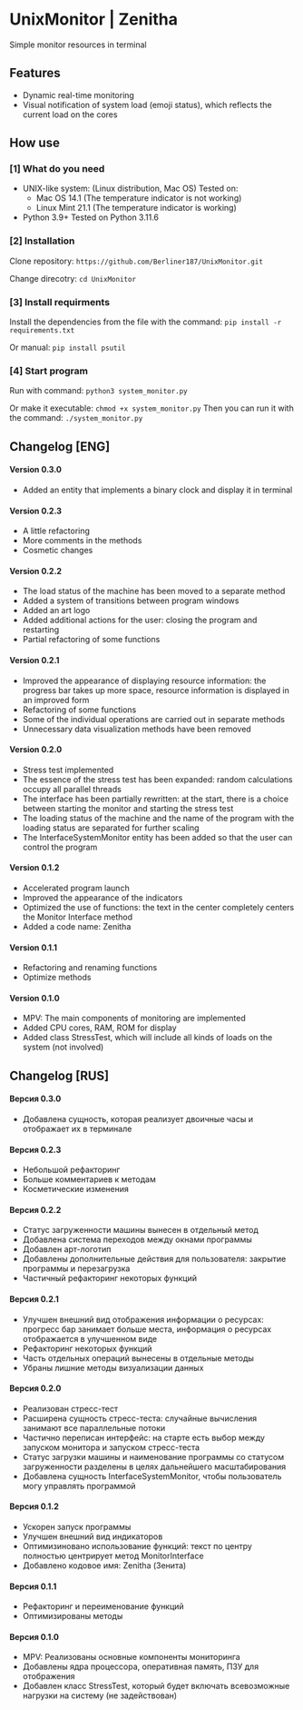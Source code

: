 # UnixMonitor | Zenitha
Simple monitor resources in terminal

## Features
- Dynamic real-time monitoring
- Visual notification of system load (emoji status), which reflects the current load on the cores

## How use
### [1] What do you need
- UNIX-like system: (Linux distribution, Mac OS)
Tested on:
    - Mac OS 14.1 (The temperature indicator is not working)
    - Linux Mint 21.1 (The temperature indicator is working)
- Python 3.9+
Tested on Python 3.11.6

### [2] Installation
Clone repository:
```https://github.com/Berliner187/UnixMonitor.git```

Change direcotry:
```cd UnixMonitor```

### [3] Install requirments
Install the dependencies from the file with the command: ```pip install -r requirements.txt```

Or manual: ```pip install psutil```

### [4] Start program
Run with command: ```python3 system_monitor.py```

Or make it executable: ```chmod +x system_monitor.py```
Then you can run it with the command: ```./system_monitor.py```


## Changelog [ENG]
#### Version 0.3.0
- Added an entity that implements a binary clock and display it in terminal

#### Version 0.2.3
- A little refactoring
- More comments in the methods
- Cosmetic changes

#### Version 0.2.2
- The load status of the machine has been moved to a separate method
- Added a system of transitions between program windows
- Added an art logo
- Added additional actions for the user: closing the program and restarting
- Partial refactoring of some functions

#### Version 0.2.1
- Improved the appearance of displaying resource information: the progress bar takes up more space, resource information is displayed in an improved form
- Refactoring of some functions
- Some of the individual operations are carried out in separate methods
- Unnecessary data visualization methods have been removed

#### Version 0.2.0
- Stress test implemented
- The essence of the stress test has been expanded: random calculations occupy all parallel threads
- The interface has been partially rewritten: at the start, there is a choice between starting the monitor and starting the stress test
- The loading status of the machine and the name of the program with the loading status are separated for further scaling
- The InterfaceSystemMonitor entity has been added so that the user can control the program

#### Version 0.1.2
- Accelerated program launch
- Improved the appearance of the indicators
- Optimized the use of functions: the text in the center completely centers the Monitor Interface method
- Added a code name: Zenitha

#### Version 0.1.1
- Refactoring and renaming functions
- Optimize methods

#### Version 0.1.0
- MPV: The main components of monitoring are implemented
- Added CPU cores, RAM, ROM for display
- Added class StressTest, which will include all kinds of loads on the system (not involved)


## Changelog [RUS]
#### Версия 0.3.0
- Добавлена сущность, которая реализует двоичные часы и отображает их в терминале

#### Версия 0.2.3
- Небольшой рефакторинг
- Больше комментариев к методам
- Косметические изменения

#### Версия 0.2.2
- Статус загруженности машины вынесен в отдельный метод
- Добавлена система переходов между окнами программы
- Добавлен арт-логотип
- Добавлены дополнительные действия для пользователя: закрытие программы и перезагрузка
- Частичный рефакторинг некоторых функций

#### Версия 0.2.1
- Улучшен внешний вид отображения информации о ресурсах: прогресс бар занимает больше места, информация о ресурсах отображается в улучшенном виде
- Рефакторинг некоторых функций
- Часть отдельных операций вынесены в отдельные методы
- Убраны лишние методы визуализации данных

#### Версия 0.2.0
- Реализован стресс-тест
- Расширена сущность стресс-теста: случайные вычисления занимают все параллельные потоки
- Частично переписан интерфейс: на старте есть выбор между запуском монитора и запуском стресс-теста
- Статус загрузки машины и наименование программы со статусом загруженности разделены в целях дальнейшего масштабирования
- Добавлена сущность InterfaceSystemMonitor, чтобы пользователь могу управлять программой

#### Версия 0.1.2
- Ускорен запуск программы
- Улучшен внешний вид индикаторов
- Оптимизиновано использование функций: текст по центру полностью центрирует метод MonitorInterface
- Добавлено кодовое имя: Zenitha (Зенита)

#### Версия 0.1.1
- Рефакторинг и переименование функций
- Оптимизированы методы

#### Версия 0.1.0
- MPV: Реализованы основные компоненты мониторинга
- Добавлены ядра процессора, оперативная память, ПЗУ для отображения
- Добавлен класс StressTest, который будет включать всевозможные нагрузки на систему (не задействован)
